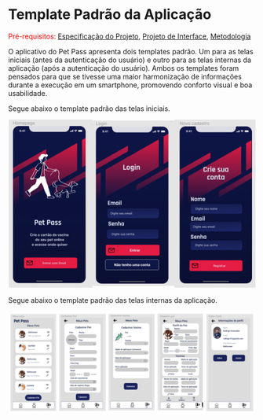 # Template Padrão da Aplicação

<span style="color:red">Pré-requisitos: <a href="2-Especificação do Projeto.md"> Especificação do Projeto</a></span>, <a href="3-Projeto de Interface.md"> Projeto de Interface</a>, <a href="4-Metodologia.md"> Metodologia</a>

O aplicativo do Pet Pass apresenta dois templates padrão. Um para as telas iniciais (antes da autenticação do usuário) e outro para as telas internas da aplicação (após a autenticação do usuário). Ambos os templates foram pensados para que se tivesse uma maior harmonização de informações durante a execução em um smartphone, promovendo conforto visual e boa usabilidade.

Segue abaixo o template padrão das telas iniciais.

![Template padrão_1](https://github.com/ICEI-PUC-Minas-PMV-ADS/pmv-ads-2022-1-e3-proj-mov-t1-petpass-mobile/blob/main/docs/img/Template%20padrao_1.PNG?raw=true)

Segue abaixo o template padrão das telas internas da aplicação.

![Template padrão_2](https://github.com/ICEI-PUC-Minas-PMV-ADS/pmv-ads-2022-1-e3-proj-mov-t1-petpass-mobile/blob/main/docs/img/Template%20padaro_2.PNG?raw=true)
